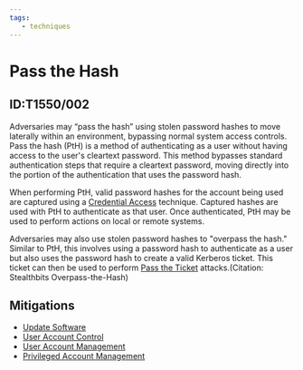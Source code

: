 ```yaml
---
tags:
   - techniques
---
```

# Pass the Hash
## ID:T1550/002
Adversaries may “pass the hash” using stolen password hashes to move laterally within an environment, bypassing normal system access controls. Pass the hash (PtH) is a method of authenticating as a user without having access to the user's cleartext password. This method bypasses standard authentication steps that require a cleartext password, moving directly into the portion of the authentication that uses the password hash.

When performing PtH, valid password hashes for the account being used are captured using a [Credential Access](/mitre/tactics/TA0006) technique. Captured hashes are used with PtH to authenticate as that user. Once authenticated, PtH may be used to perform actions on local or remote systems.

Adversaries may also use stolen password hashes to "overpass the hash." Similar to PtH, this involves using a password hash to authenticate as a user but also uses the password hash to create a valid Kerberos ticket. This ticket can then be used to perform [Pass the Ticket](/mitre/techniques/T1550/003) attacks.(Citation: Stealthbits Overpass-the-Hash)
## Mitigations
* [Update Software](mitigations/M1051)
* [User Account Control](mitigations/M1052)
* [User Account Management](mitigations/M1018)
* [Privileged Account Management](mitigations/M1026)
